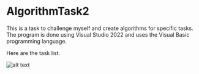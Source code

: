 # AlgorithmTask2

This is a task to challenge myself and create algorithms for specific tasks. 
The program is done using Visual Studio 2022 and uses the Visual Basic programming language.


Here are the task list.

![alt text](https://github.com/eman95/AlgorithmTask2/blob/master/Task%20List.png)
